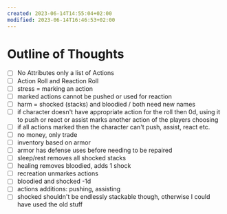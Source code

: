 ```yaml
---
created: 2023-06-14T14:55:04+02:00
modified: 2023-06-14T16:46:53+02:00
---
```


# Outline of Thoughts

- [ ] No Attributes only a list of Actions
- [ ] Action Roll and Reaction Roll
- [ ] stress = marking an action
- [ ] marked actions cannot be pushed or used for reaction
- [ ] harm = shocked (stacks) and bloodied / both need new names
- [ ] if character doesn't have appropriate action for the roll then 0d, using it to push or react or assist marks another action of the players choosing
- [ ] if all actions marked then the character can't push, assist, react etc.
- [ ] no money, only trade
- [ ] inventory based on armor
- [ ] armor has defense uses before needing to be repaired
- [ ] sleep/rest removes all shocked stacks
- [ ] healing removes bloodied, adds 1 shock 
- [ ] recreation unmarkes actions
- [ ] bloodied and shocked -1d
- [ ] actions additions: pushing, assisting
- [ ] shocked shouldn't be endlessly stackable though, otherwise I could have used the old stuff
